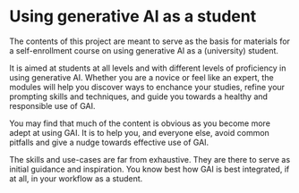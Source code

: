 # Using generative AI as a student

The contents of this project are meant to serve as the basis for materials for a self-enrollment course on using generative AI as a (university) student.

It is aimed at students at all levels and with different levels of proficiency in using generative AI. Whether you are a novice or feel like an expert, the modules will help you discover ways to enchance your studies, refine your prompting skills and techniques, and guide you towards a healthy and responsible use of GAI.

You may find that much of the content is obvious as you become more adept at using GAI. It is to help you, and everyone else, avoid common pitfalls and give a nudge towards effective use of GAI.

The skills and use-cases are far from exhaustive. They are there to serve as initial guidance and inspiration. You know best how GAI is best integrated, if at all, in your workflow as a student.